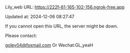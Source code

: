 Lily_web URL: https://222f-61-165-102-156.ngrok-free.app

Updated at: 2024-12-06 08:27:47

If you cannot open this URL, the server might be down.

Please contact: 

goley04@foxmail.com Or Wechat:GL_yeaH
